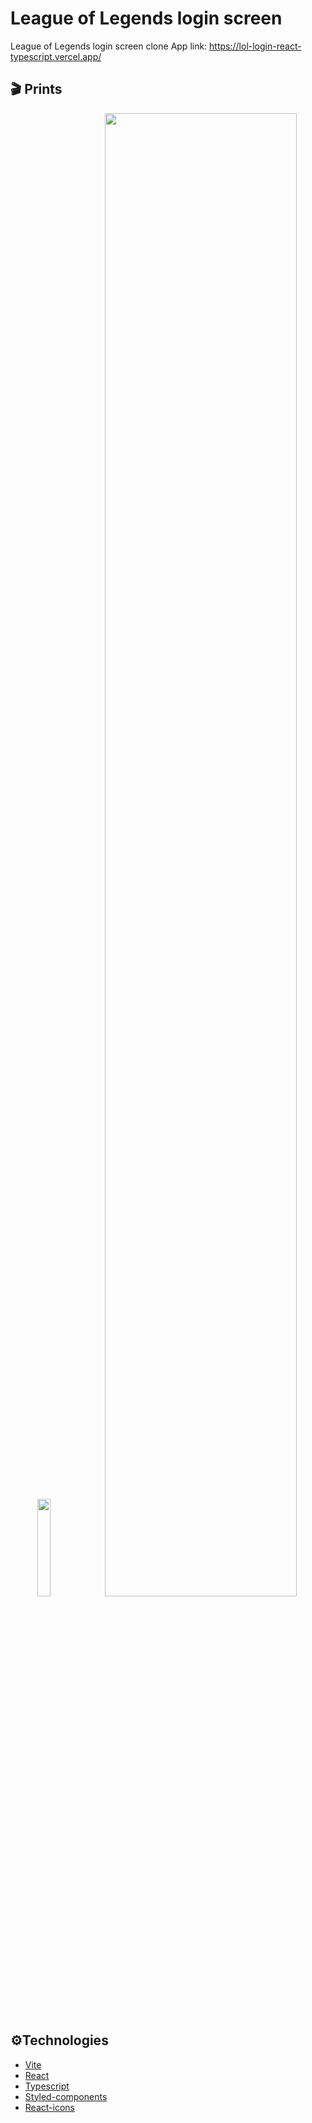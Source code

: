 # League of Legends login screen

League of Legends login screen clone
App link: https://lol-login-react-typescript.vercel.app/

## 🎬 Prints
<p align="center">
  <img src="https://i.postimg.cc/FK0N7JZn/mobile.png" width="20%" />
<img src="https://i.postimg.cc/76vhRkBj/desktop.png" width="78%" />
</p>


## ⚙️Technologies
- [Vite](https://vitejs.dev/)
- [React](https://reactjs.org/)
- [Typescript](https://www.typescriptlang.org/)
- [Styled-components](https://styled-components.com/)
- [React-icons](https://react-icons.github.io/react-icons/)
